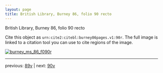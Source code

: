 ```yaml
---
layout: page
title: British Library, Burney 86, folio 90 recto
---
```


British Library, Burney 86, folio 90 recto

Cite this object as `urn:cite2:citebl:burney86pages.v1:90r`.  The full image is linked to a citation tool you can use to cite regions of the image.

[![burney_ms_86_f090r](http://www.homermultitext.org/iipsrv?IIIF=/project/homer/pyramidal/deepzoom/citebl/burney86imgs/v1/burney_ms_86_f090r.tif/full/800,/0/default.jpg)](http://www.homermultitext.org/ict2/?urn=urn:cite2:citebl:burney86imgs.v1:burney_ms_86_f090r) 

---

previous:  [89v](../89v/) | next: [90v](../90v/)